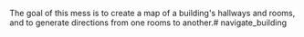 The goal of this mess is to create a map of a building's hallways and rooms, and to generate directions from one rooms to another.# navigate_building
